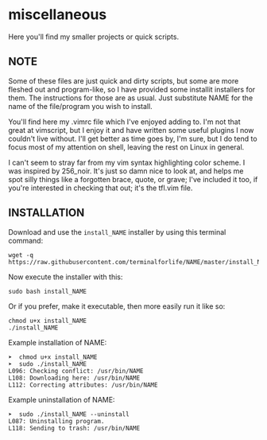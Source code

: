 # miscellaneous
Here you'll find my smaller projects or quick scripts.

NOTE
----

Some of these files are just quick and dirty scripts, but some are more fleshed out and program-like, so I have provided some installit installers for them. The instructions for those are as usual. Just substitute NAME for the name of the file/program you wish to install.

You'll find here my .vimrc file which I've enjoyed adding to. I'm not that great at vimscript, but I enjoy it and have written some useful plugins I now couldn't live without. I'll get better as time goes by, I'm sure, but I do tend to focus most of my attention on shell, leaving the rest on Linux in general.

I can't seem to stray far from my vim syntax highlighting color scheme. I was inspired by 256_noir. It's just so damn nice to look at, and helps me spot silly things like a forgotten brace, quote, or grave; I've included it too, if you're interested in checking that out; it's the tfl.vim file.

INSTALLATION
------------

Download and use the `install_NAME` installer by using this terminal command:

    wget -q https://raw.githubusercontent.com/terminalforlife/NAME/master/install_NAME

Now execute the installer with this:

    sudo bash install_NAME

Or if you prefer, make it executable, then more easily run it like so:

    chmod u+x install_NAME
    ./install_NAME

Example installation of NAME:

    ➤  chmod u+x install_NAME
    ➤  sudo ./install_NAME
    L096: Checking conflict: /usr/bin/NAME
    L108: Downloading here: /usr/bin/NAME
    L112: Correcting attributes: /usr/bin/NAME

Example uninstallation of NAME:

    ➤  sudo ./install_NAME --uninstall
    L087: Uninstalling program.
    L118: Sending to trash: /usr/bin/NAME
